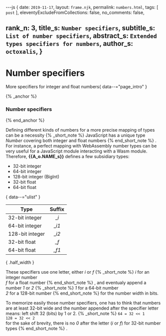 ---js
{
  date:      `2019-11-17`,
  layout:    `frame.njk`,
  permalink: `numbers.html`,
  tags:      [ `post` ],
  eleventyExcludeFromCollections: false,
  no_comments: false,

  rank_n:     3,
  title_s:    `Number specifiers`,
  subtitle_s: `List of number specifiers`,
  abstract_s: `Extended types specifiers for numbers`,
  author_s:   `octoxalis`,
}
---
[comment]: # (======== Post ========)
# Number specifiers

More specifiers for integer and float numbers{ data--="page_intro" }

{% _anchor %}
### Number specifiers
{% end_anchor %}


Defining different kinds of numbers for a more precise mapping of types can be a necessity
{% _short_note %}
JavaScript has a unique type _Number_ covering both integer and float numbers
{% end_short_note %}
. For instance, a perfect mapping with WebAssembly number types can be very useful for a JavaScript module interacting with a Wasm module.
Therefore, **{{A_o.NAME_s}}** defines a few subsidiary types:

+ 32-bit integer
+ 64-bit integer
+ 128-bit integer (BigInt)
+ 32-bit float
+ 64-bit float

{ data--="ulist" }


| Type            | Suffix |
| ----------------|:------:|
| 32-bit integer  |  __i_   |
| 64-bit integer  |  __i1_  |
| 128-bit integer |  __i2_  |
| 32-bit float    |  __f_   |
| 64-bit float    |  __f1_  |

{ .half_width }

These specifiers use one letter, either _i_ or _f_
{% _short_note %}
_i_ for an integer number<br/>
_f_ for a float number
{% end_short_note %}
, and eventualy append a number _1_ or _2_
{% _short_note %}
_1_ for a 64-bit number<br/>
_2_ for a 128-bit number
{% end_short_note %}
for the number width in bits.


To memorize easily those number specifiers, one has to think that numbers are at least 32-bit wide
and the number appended after the specifier letter means: left shift 32 (bits) by 1 or 2.
{% _short_note %}
`64 = 32 << 1`<br/>
`128 = 32 << 2`<br/>
for the sake of brevity, there is no _0_ after the letter (_i_ or _f_) for 32-bit number types
{% end_short_note %}
.


[comment]: # (======== Links ========)
